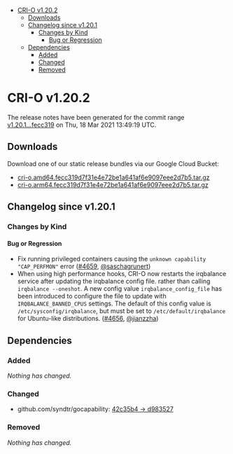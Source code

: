 - [CRI-O v1.20.2](#cri-o-v1202)
  - [Downloads](#downloads)
  - [Changelog since v1.20.1](#changelog-since-v1201)
    - [Changes by Kind](#changes-by-kind)
      - [Bug or Regression](#bug-or-regression)
  - [Dependencies](#dependencies)
    - [Added](#added)
    - [Changed](#changed)
    - [Removed](#removed)

# CRI-O v1.20.2

The release notes have been generated for the commit range
[v1.20.1...fecc319](https://github.com/cri-o/cri-o/compare/v1.20.1...fecc319d7f31e4e72be1a641af6e9097eee2d7b5) on Thu, 18 Mar 2021 13:49:19 UTC.

## Downloads

Download one of our static release bundles via our Google Cloud Bucket:

- [cri-o.amd64.fecc319d7f31e4e72be1a641af6e9097eee2d7b5.tar.gz](https://storage.googleapis.com/k8s-conform-cri-o/artifacts/cri-o.amd64.fecc319d7f31e4e72be1a641af6e9097eee2d7b5.tar.gz)
- [cri-o.arm64.fecc319d7f31e4e72be1a641af6e9097eee2d7b5.tar.gz](https://storage.googleapis.com/k8s-conform-cri-o/artifacts/cri-o.arm64.fecc319d7f31e4e72be1a641af6e9097eee2d7b5.tar.gz)

## Changelog since v1.20.1

### Changes by Kind

#### Bug or Regression
 - Fix running privileged containers causing the `unknown capability "CAP_PERFMON"` error ([#4659](https://github.com/cri-o/cri-o/pull/4659), [@saschagrunert](https://github.com/saschagrunert))
 - When using high performance hooks, CRI-O now restarts the irqbalance service after updating the irqbalance config file. rather than calling `irqbalance --oneshot`. A new config value `irqbalance_config_file` has been introduced to configure the file to update with `IRQBALANCE_BANNED_CPUS` settings. The default of this config value is `/etc/sysconfig/irqbalance`, but must be set to `/etc/default/irqbalance` for Ubuntu-like distributions. ([#4656](https://github.com/cri-o/cri-o/pull/4656), [@jianzzha](https://github.com/jianzzha))

## Dependencies

### Added
_Nothing has changed._

### Changed
- github.com/syndtr/gocapability: [42c35b4 → d983527](https://github.com/syndtr/gocapability/compare/42c35b4...d983527)

### Removed
_Nothing has changed._
